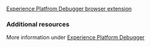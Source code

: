 [Experience Platfrom Debugger browser extension](https://chromewebstore.google.com/detail/adobe-experience-platform/bfnnokhpnncpkdmbokanobigaccjkpob)

### Additional resources

More information under [Experience Platform Debugger](https://experienceleague.adobe.com/docs/experience-platform/debugger/home.html?lang=en)

